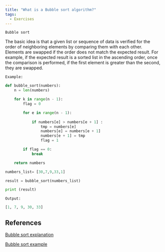 ```yaml
---
title: "What is a Bubble sort algorithm?"
tags:
  - Exercises
---
```


`Bubble sort`

The basic idea is that a given list or sequence of data is verified for the order of neighboring elements by comparing them with each other. Elements are swapped if the order does not match the expected result. For example, if the expected result is a sorted list in the ascending order, once the comparison is performed, if the first element is greater than the second, they are swapped.

`Example:`

```python
def bubble_sort(numbers):
    n = len(numbers)

    for k in range(n - 1):
        flag = 0

        for e in range(n - 1):
            
            if numbers[e] > numbers[e + 1] : 
                tmp = numbers[e]
                numbers[e] = numbers[e + 1]
                numbers[e + 1] = tmp
                flag = 1

        if flag == 0:
            break

    return numbers

numbers_list= [30,7,9,33,1] 

result = bubble_sort(numbers_list)

print (result)
```

`Output:`

```python
[1, 7, 9, 30, 33]
```

## References

[Bubble sort explanation](https://nickmccullum.com/python-bubble-sort-algorithm/)

[Bubble sort example](https://www.guru99.com/bubble-sort.html)
